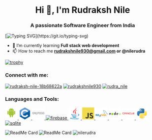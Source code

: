 <h1 align="center">Hi 👋, I'm Rudraksh Nile</h1>
<h3 align="center">A passionate Software Engineer from India</h3>

[![Typing SVG](https://readme-typing-svg.herokuapp.com?font=Fira+Code&weight=500&size=24&pause=1000&center=true&vCenter=true&width=1000&lines=Hello%F0%9F%91%8B%F0%9F%8F%BB+This+is+Rudra%2C+Welcome+to+my+GitHub+page.)](https://git.io/typing-svg)


- 🌱 I’m currently learning **Full stack web development**
- 📫 How to reach me **rudrakshnile930@gmail.com or @nilerudra**

[![trophy](https://github-profile-trophy.vercel.app/?username=nilerudra&theme=onedark)](https://github.com/ryo-ma/github-profile-trophy)

<h3 align="left">Connect with me:</h3>
<p align="left">
  <a href="https://linkedin.com/in/rudraksh-nile-18b68622a" target="blank"><img align="center" src="https://www.linkedin.com/feed/?doFeedRefresh=true&nis=true&lipi=urn%3Ali%3Apage%3Ad_flagship3_feed%3BMPnoKWw7TKig03YGoH8XTg%3D%3D" alt="rudraksh-nile-18b68622a" height="30" width="40" /></a>
  <a href="https://www.hackerrank.com/rudrakshnile930" target="blank"><img align="center" src="https://hrcdn.net/fcore/assets/work/header/hackerrank_logo-21e2867566.svg" alt="rudrakshnile930" height="30" width="40" /></a>
  <a href="https://www.leetcode.com/rudra_nile" target="blank"><img align="center" src="[https://leetcode.com/static/webpack_bundles/images/logo-dark.e99485d9b.svg](https://encrypted-tbn0.gstatic.com/images?q=tbn:ANd9GcTPXZvcl1CJ5yHX2vXO3mYvP93wqSQ4lYj2TdqzsF3O4qS82g71amtS8-waPNge8lKaT70&usqp=CAU)" alt="rudra_nile" height="30" width="40" /></a>
</p>

<h3 align="left">Languages and Tools:</h3>
<p align="left"> <a href="https://developer.android.com" target="_blank" rel="noreferrer"> <img src="https://raw.githubusercontent.com/devicons/devicon/master/icons/android/android-original-wordmark.svg" alt="android" width="40" height="40"/> </a> <a href="https://www.cprogramming.com/" target="_blank" rel="noreferrer"> <img src="https://raw.githubusercontent.com/devicons/devicon/master/icons/c/c-original.svg" alt="c" width="40" height="40"/> </a> <a href="https://expressjs.com" target="_blank" rel="noreferrer"> <img src="https://raw.githubusercontent.com/devicons/devicon/master/icons/express/express-original-wordmark.svg" alt="express" width="40" height="40"/> </a> <a href="https://firebase.google.com/" target="_blank" rel="noreferrer"> <img src="https://www.vectorlogo.zone/logos/firebase/firebase-icon.svg" alt="firebase" width="40" height="40"/> </a> <a href="https://www.java.com" target="_blank" rel="noreferrer"> <img src="https://raw.githubusercontent.com/devicons/devicon/master/icons/java/java-original.svg" alt="java" width="40" height="40"/> </a> <a href="https://developer.mozilla.org/en-US/docs/Web/JavaScript" target="_blank" rel="noreferrer"> <img src="https://raw.githubusercontent.com/devicons/devicon/master/icons/javascript/javascript-original.svg" alt="javascript" width="40" height="40"/> </a> <a href="https://www.mysql.com/" target="_blank" rel="noreferrer"> <img src="https://raw.githubusercontent.com/devicons/devicon/master/icons/mysql/mysql-original-wordmark.svg" alt="mysql" width="40" height="40"/> </a> <a href="https://nodejs.org" target="_blank" rel="noreferrer"> <img src="https://raw.githubusercontent.com/devicons/devicon/master/icons/nodejs/nodejs-original-wordmark.svg" alt="nodejs" width="40" height="40"/> </a> <a href="https://www.oracle.com/" target="_blank" rel="noreferrer"> <img src="https://raw.githubusercontent.com/devicons/devicon/master/icons/oracle/oracle-original.svg" alt="oracle" width="40" height="40"/> </a> <a href="https://www.python.org" target="_blank" rel="noreferrer"> <img src="https://raw.githubusercontent.com/devicons/devicon/master/icons/python/python-original.svg" alt="python" width="40" height="40"/> </a> <a href="https://www.sqlite.org/" target="_blank" rel="noreferrer"> <img src="https://www.vectorlogo.zone/logos/sqlite/sqlite-icon.svg" alt="sqlite" width="40" height="40"/> </a> </p>

![ReadMe Card](https://github-readme-stats.vercel.app/api/top-langs?username=nilerudra&show_icons=true&locale=en&layout=compact&theme=tokyonight)
![ReadMe Card](https://github-readme-stats.vercel.app/api?username=nilerudra&show_icons=true&locale=en&theme=tokyonight)
<img src="https://github-readme-streak-stats.herokuapp.com/?user=nilerudra&theme=tokyonight" alt="nilerudra"/>
